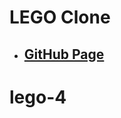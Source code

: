 <!--
 * @Author: Jinqi Li
 * @Date: 2020-08-12 06:44:13
 * @LastEditors: Jinqi Li
 * @LastEditTime: 2020-12-01 02:43:53
 * @FilePath: /lego-2/README.md
-->
# LEGO Clone
* ## [GitHub Page](https://kikijinqili.github.io/lego-2)
# lego-4
